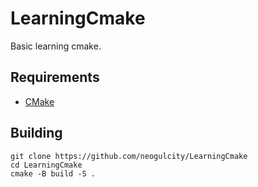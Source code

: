 # LearningCmake
 Basic learning cmake.

## Requirements
* [CMake](https://cmake.org/)

## Building
```
git clone https://github.com/neogulcity/LearningCmake
cd LearningCmake
cmake -B build -S .
```